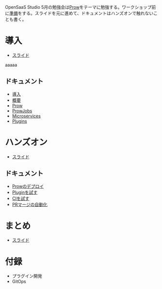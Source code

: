 
OpenSaaS Studio 5月の勉強会は[Prow](https://github.com/kubernetes/test-infra/tree/master/prow)をテーマに勉強する。ワークショップ前に[準備](docs/prerequisites.md)をする。スライドを元に進めて、ドキュメントはハンズオンで触れないことも書く。

# 導入
* [スライド](slides/intro.key)

aaaaa
## ドキュメント
* [導入](docs/handson.md)
* [概要](docs/prow_outline.md)
* [Prow](docs/main.md)
* [ProwJobs](docs/jobs.md)
* [Microservices](docs/microservices.md)
* [Plugins](docs/plugins.md)

# ハンズオン
* [スライド](slides/handson.key)

## ドキュメント
* [Prowのデプロイ](docs/getting_started_deploy.md)
* [Pluginを試す](docs/try_plugins.md)
* [CIを試す](docs/try_ci.md)
* [PRマージの自動化](docs/merge_automation.md)

# まとめ
* [スライド](slides/conclusion.key)

# 付録
* プラグイン開発
* GitOps
